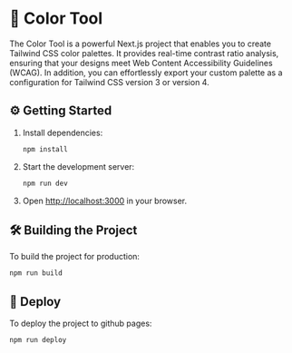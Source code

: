 # 🎨 Color Tool

The Color Tool is a powerful Next.js project that enables you to create Tailwind CSS color palettes. It provides real-time contrast ratio analysis, ensuring that your designs meet Web Content Accessibility Guidelines (WCAG). In addition, you can effortlessly export your custom palette as a configuration for Tailwind CSS version 3 or version 4.

## ⚙️ Getting Started

1. Install dependencies:

    ```sh
    npm install
    ```

2. Start the development server:

    ```sh
    npm run dev
    ```

3. Open [http://localhost:3000](http://localhost:3000) in your browser.

## 🛠️ Building the Project

To build the project for production:

```sh
npm run build
```

## 🚀 Deploy

To deploy the project to github pages:

```sh
npm run deploy
```
